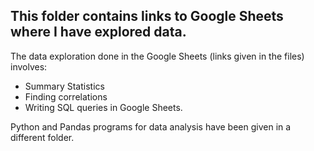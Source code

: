 ## This folder contains links to Google Sheets where I have explored data.
The data exploration done in the Google Sheets (links given in the files) involves:
- Summary Statistics
- Finding correlations
- Writing SQL queries in Google Sheets.

Python and Pandas programs for data analysis have been given in a different folder.
